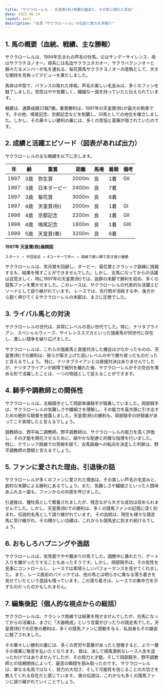 ```yaml
---
title: "サクラローレル - 天皇賞(秋)制覇の雄姿と、その影に隠れた苦悩"
date: 2025-06-14
layout: post
description: "名馬『サクラローレル』の伝説と魅力を深堀り"
---
```


## 1. 馬の概要（血統、戦績、主な勝鞍）

サクラローレルは、1994年生まれの芦毛の牡馬。父はサンデーサイレンス、母はサクラチヨノオー。母系には名血サクラユタカオー、サクラバクシンオーと錚々たるメンバーが名を連ねる、桜花賞馬サクラチヨノオーの産駒として、大きな期待を背負ってデビューを果たしました。

馬体は中型で、バランスの取れた体格。芦毛の美しい毛並みは、多くのファンを魅了しました。気性はやや気難しく、繊細な一面を持っていたと伝えられています。

戦績は、通算成績22戦7勝。重賞勝利は、1997年の天皇賞(秋)が最大の勲章です。その他、鳴尾記念、京都記念などを制覇し、GI馬としての地位を確立しました。しかし、その華々しい勝利の裏には、多くの苦悩と葛藤が隠されていたのです。


## 2. 成績と活躍エピソード（図表があれば出力）

サクラローレルの主な戦績を以下に示します。

| 年 | 齢 | 重賞 | 距離 | 馬場 | 着順 | 備考 |
|---|---|---|---|---|---|---|
| 1997 | 3歳 | 弥生賞 | 2000m | 良 | 1着 | GII |
| 1997 | 3歳 | 日本ダービー | 2400m | 良 | 7着 | |
| 1997 | 3歳 | 菊花賞 | 3000m | 良 | 6着 | |
| 1997 | 4歳 | 天皇賞(秋) | 2000m | 良 | 1着 | GI |
| 1998 | 4歳 | 京都記念 | 2200m | 良 | 1着 | GII |
| 1998 | 4歳 | 鳴尾記念 | 1800m | 良 | 1着 | GIII |
| 1999 | 5歳 | 天皇賞(春) | 3200m | 良 | 6着 | |


**1997年 天皇賞(秋)展開図**

```
スタート → 中団追走 → 4コーナーで外へ → 直線で鋭い脚で突き抜け優勝
```

サクラローレルは、皐月賞を回避し、ダービー、菊花賞とクラシック路線に挑戦するも、結果を残すことができませんでした。しかし、古馬になってからの活躍は目覚ましく、特に1997年の天皇賞(秋)では、抜群の末脚で勝利を収め、多くの競馬ファンを驚かせました。このレースは、サクラローレルの代表的な活躍エピソードとして語り継がれています。  レースでは、先行勢が消耗する中、後方から鋭く伸びてくるサクラローレルの末脚は、まさに圧巻でした。


## 3. ライバル馬との対決

サクラローレルの世代は、非常にレベルの高い世代でした。特に、ナリタブライアン、スペシャルウィーク、サイレンススズカといった強豪馬が同世代に存在し、激しい競争を繰り広げました。

サクラローレルは、これらの強豪馬と直接対決した機会は少なかったものの、天皇賞(秋)での勝利は、彼らが築き上げた高いレベルの中で勝ち取ったものだったと言えるでしょう。  特に、ナリタブライアンとは直接対決はありませんでしたが、ナリタブライアンが故障で戦列を離れた後、サクラローレルがその空白を埋める形で活躍したことは、一つの物語として捉えることができます。


## 4. 騎手や調教師との関係性

サクラローレルは、主戦騎手として岡部幸雄騎手が騎乗していました。岡部騎手は、サクラローレルの気難しさや繊細さを理解し、その能力を最大限に引き出すための絶妙な騎乗を披露しました。天皇賞(秋)の勝利も、岡部騎手の好騎乗があってこそ実現したと言えるでしょう。

調教師は、野平祐二調教師。野平調教師は、サクラローレルの能力を高く評価し、その才能を開花させるために、細やかな配慮と的確な指導を行いました。  特に、クラシック路線での苦戦を経て、古馬路線への転向を決定した判断は、野平調教師の慧眼と言えるでしょう。


## 5. ファンに愛された理由、引退後の話

サクラローレルが多くのファンに愛された理由は、その美しい芦毛の毛並みと、劇的な末脚による勝利にあるでしょう。また、気難しさや繊細さといった人間味あふれる一面も、ファンからの共感を呼びました。

引退後は、種牡馬として繋養されましたが、残念ながら大きな成功は収められませんでした。しかし、天皇賞(秋)での勝利は、多くの競馬ファンの記憶に深く刻まれ、伝説的名馬として語り継がれています。  その血統は、現在も様々な競走馬に受け継がれ、その輝かしい功績は、これからも競馬史に刻まれ続けるでしょう。


## 6. おもしろハプニングや逸話

サクラローレルは、気性面でやや難ありの馬でした。調教中に暴れたり、ゲート入りを嫌がったりすることもあったそうです。しかし、岡部騎手は、その気性を見事にコントロールし、レースでは素晴らしいパフォーマンスを見せてくれました。  また、レース直前のパドックでは、他の馬とは明らかに異なる落ち着きを見せていたという逸話も残っています。この落ち着きは、レースでの集中力を示すものだったのかもしれません。


## 7. 編集後記（個人的な視点からの総括）

サクラローレルは、クラシック路線では結果を残せませんでしたが、古馬になってからの活躍は、まさに「大器晩成」という言葉がぴったりの競走馬でした。天皇賞(秋)での圧巻の勝利は、多くの競馬ファンに感動を与え、私自身もその雄姿に魅了されました。

その華々しい勝利の裏には、多くの苦労や葛藤があったと想像すると、より一層その偉業に敬意を払いたくなります。  彼は、決して順風満帆なレース人生を送ったわけではありませんでしたが、その努力と才能、そして岡部騎手、野平調教師との信頼関係によって、最高の瞬間を掴み取ったのです。  サクラローレルは、単なる名馬ではなく、努力の大切さ、そして可能性を信じることの大切さを教えてくれる存在だと感じています。  彼の伝説は、これからも多くの競馬ファンに語り継がれていくことでしょう。
